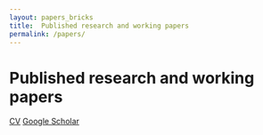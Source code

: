 ```yaml
---
layout: papers_bricks
title:  Published research and working papers
permalink: /papers/
---
```


# Published research and working papers



<div class="d-flex justify-content-around fg-info bg-light">
  <a class="btn btn-outline-primary" align="center" href="/cv/">CV</a>
  <a class="btn btn-outline-primary" align="center" href="https://scholar.google.com/citations?user=Rny0DIkAAAAJ&hl=en">Google Scholar</a>
</div>
